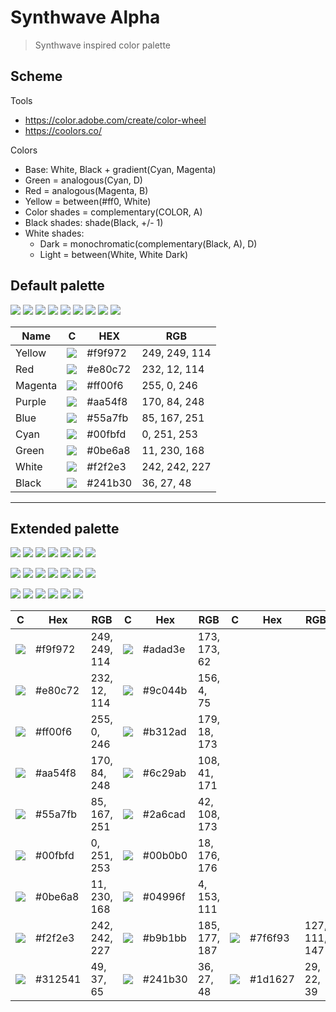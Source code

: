 # Synthwave Alpha

> Synthwave inspired color palette

## Scheme

Tools

* https://color.adobe.com/create/color-wheel
* https://coolors.co/

Colors

* Base: White, Black + gradient(Cyan, Magenta)
* Green = analogous(Cyan, D)
* Red = analogous(Magenta, B)
* Yellow = between(#ff0, White)
* Color shades = complementary(COLOR, A)
* Black shades: shade(Black, +/- 1)
* White shades:
    * Dark = monochromatic(complementary(Black, A), D)
    * Light = between(White, White Dark)

## Default palette

![](https://via.placeholder.com/64/f9f972/?text=+)
![](https://via.placeholder.com/64/e80c72/?text=+)
![](https://via.placeholder.com/64/ff00f6/?text=+)
![](https://via.placeholder.com/64/aa54f8/?text=+)
![](https://via.placeholder.com/64/55a7fb/?text=+)
![](https://via.placeholder.com/64/00fbfd/?text=+)
![](https://via.placeholder.com/64/0be6a8/?text=+)
![](https://via.placeholder.com/64/f2f2e3/?text=+)
![](https://via.placeholder.com/64/241b30/?text=+)

Name | C | HEX | RGB
--- | --- | --- | ---
Yellow | ![](https://via.placeholder.com/24/f9f972/?text=+) | #f9f972 | 249, 249, 114
Red | ![](https://via.placeholder.com/24/e80c72/?text=+) | #e80c72 | 232, 12, 114
Magenta | ![](https://via.placeholder.com/24/ff00f6/?text=+) | #ff00f6 | 255, 0, 246
Purple | ![](https://via.placeholder.com/24/aa54f8/?text=+) | #aa54f8 | 170, 84, 248
Blue | ![](https://via.placeholder.com/24/55a7fb/?text=+) | #55a7fb | 85, 167, 251
Cyan | ![](https://via.placeholder.com/24/00fbfd/?text=+) | #00fbfd | 0, 251, 253
Green | ![](https://via.placeholder.com/24/0be6a8/?text=+) | #0be6a8 | 11, 230, 168
White | ![](https://via.placeholder.com/24/f2f2e3/?text=+) | #f2f2e3 | 242, 242, 227
Black | ![](https://via.placeholder.com/24/241b30/?text=+) | #241b30 | 36, 27, 48

---

## Extended palette

![](https://via.placeholder.com/64/f9f972/?text=+)
![](https://via.placeholder.com/64/e80c72/?text=+)
![](https://via.placeholder.com/64/ff00f6/?text=+)
![](https://via.placeholder.com/64/aa54f8/?text=+)
![](https://via.placeholder.com/64/55a7fb/?text=+)
![](https://via.placeholder.com/64/00fbfd/?text=+)
![](https://via.placeholder.com/64/0be6a8/?text=+)

![](https://via.placeholder.com/64/adad3e/?text=+)
![](https://via.placeholder.com/64/9c044b/?text=+)
![](https://via.placeholder.com/64/b312ad/?text=+)
![](https://via.placeholder.com/64/6c29ab/?text=+)
![](https://via.placeholder.com/64/2a6cad/?text=+)
![](https://via.placeholder.com/64/00b0b0/?text=+)
![](https://via.placeholder.com/64/04996f/?text=+)

![](https://via.placeholder.com/64/f2f2e3/?text=+)
![](https://via.placeholder.com/64/b9b1bb/?text=+)
![](https://via.placeholder.com/64/7f6f93/?text=+)
![](https://via.placeholder.com/64/312541/?text=+)
![](https://via.placeholder.com/64/241b30/?text=+)
![](https://via.placeholder.com/64/1d1627/?text=+)

C | Hex | RGB | C | Hex | RGB | C | Hex | RGB
--- | --- | --- | --- | --- | --- | --- | --- | ---
![](https://via.placeholder.com/24/f9f972/?text=+) | #f9f972 | 249, 249, 114 | ![](https://via.placeholder.com/24/adad3e/?text=+) | #adad3e | 173, 173, 62
![](https://via.placeholder.com/24/e80c72/?text=+) | #e80c72 | 232, 12, 114 | ![](https://via.placeholder.com/24/9c044b/?text=+) | #9c044b | 156, 4, 75
![](https://via.placeholder.com/24/ff00f6/?text=+) | #ff00f6 | 255, 0, 246 | ![](https://via.placeholder.com/24/b312ad/?text=+) | #b312ad | 179, 18, 173
![](https://via.placeholder.com/24/aa54f8/?text=+) | #aa54f8 | 170, 84, 248 | ![](https://via.placeholder.com/24/6c29ab/?text=+) | #6c29ab | 108, 41, 171
![](https://via.placeholder.com/24/55a7fb/?text=+) | #55a7fb | 85, 167, 251 | ![](https://via.placeholder.com/24/2a6cad/?text=+) | #2a6cad | 42, 108, 173
![](https://via.placeholder.com/24/00fbfd/?text=+) | #00fbfd | 0, 251, 253 | ![](https://via.placeholder.com/24/00b0b0/?text=+) | #00b0b0 | 18, 176, 176
![](https://via.placeholder.com/24/0be6a8/?text=+) | #0be6a8 | 11, 230, 168 | ![](https://via.placeholder.com/24/04996f/?text=+) | #04996f | 4, 153, 111
![](https://via.placeholder.com/24/f2f2e3/?text=+) | #f2f2e3 | 242, 242, 227 | ![](https://via.placeholder.com/24/b9b1bb/?text=+) | #b9b1bb | 185, 177, 187 | ![](https://via.placeholder.com/24/7f6f93/?text=+) | #7f6f93 | 127, 111, 147
![](https://via.placeholder.com/24/312541/?text=+) | #312541 | 49, 37, 65 | ![](https://via.placeholder.com/24/241b30/?text=+) | #241b30 | 36, 27, 48 | ![](https://via.placeholder.com/24/1d1627/?text=+)  | #1d1627 | 29, 22, 39
